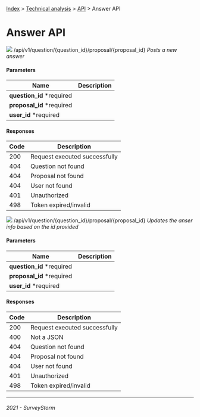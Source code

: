 [Index](../../../../README.md) > [Technical analysis](../README.md) > [API](README.md) > Answer API

# Answer API

![](https://img.shields.io/badge/POST-informational?style=flat&color=2bbc8a) /api/v1/question/{question_id}/proposal/{proposal_id} *Posts a new answer*

#### Parameters

| Name | Description |
| - | - |
| **question_id** *required ||
| **proposal_id** *required ||
| **user_id** *required ||

#### Responses

| Code | Description |
| - | - |
| 200 | Request executed successfully |
| 404 | Question not found |
| 404 | Proposal not found |
| 404 | User not found |
| 401 | Unauthorized |
| 498 | Token expired/invalid |

![](https://img.shields.io/badge/PUT-informational?style=flat&color=fc9003) /api/v1/question/{question_id}/proposal/{proposal_id} *Updates the anser info based on the id provided*

#### Parameters

| Name | Description |
| - | - |
| **question_id** *required ||
| **proposal_id** *required ||
| **user_id** *required ||

#### Responses

| Code | Description |
| - | - |
| 200 | Request executed successfully |
| 400 | Not a JSON |
| 404 | Question not found |
| 404 | Proposal not found |
| 404 | User not found |
| 401 | Unauthorized |
| 498 | Token expired/invalid |

---
###### 2021 - SurveyStorm
